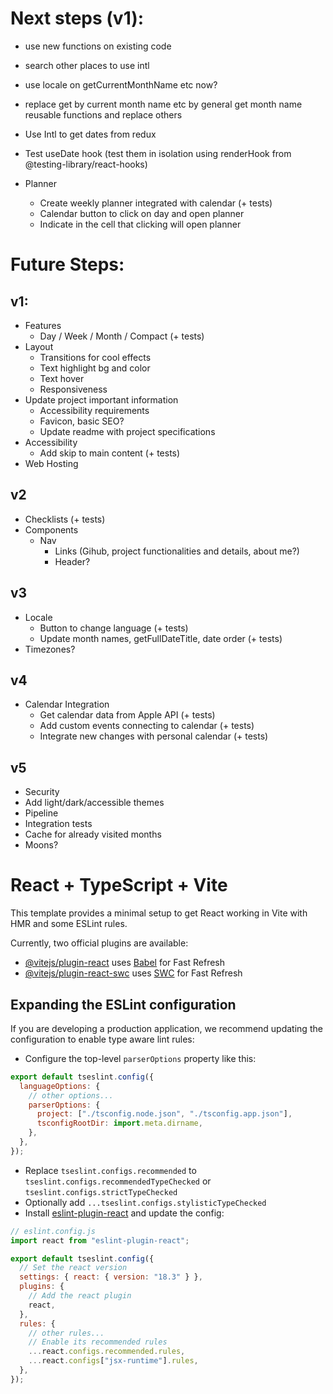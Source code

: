 # Next steps (v1):

- use new functions on existing code
- search other places to use intl
- use locale on getCurrentMonthName etc now?
- replace get by current month name etc by general get month name reusable functions and replace others

- Use Intl to get dates from redux
- Test useDate hook (test them in isolation using renderHook from @testing-library/react-hooks)
- Planner
  - Create weekly planner integrated with calendar (+ tests)
  - Calendar button to click on day and open planner
  - Indicate in the cell that clicking will open planner

# Future Steps:

## v1:

- Features
  - Day / Week / Month / Compact (+ tests)
- Layout
  - Transitions for cool effects
  - Text highlight bg and color
  - Text hover
  - Responsiveness
- Update project important information
  - Accessibility requirements
  - Favicon, basic SEO?
  - Update readme with project specifications
- Accessibility
  - Add skip to main content (+ tests)
- Web Hosting

## v2

- Checklists (+ tests)
- Components
  - Nav
    - Links (Gihub, project functionalities and details, about me?)
    - Header?

## v3

- Locale
  - Button to change language (+ tests)
  - Update month names, getFullDateTitle, date order (+ tests)
- Timezones?

## v4

- Calendar Integration
  - Get calendar data from Apple API (+ tests)
  - Add custom events connecting to calendar (+ tests)
  - Integrate new changes with personal calendar (+ tests)

## v5

- Security
- Add light/dark/accessible themes
- Pipeline
- Integration tests
- Cache for already visited months
- Moons?

# React + TypeScript + Vite

This template provides a minimal setup to get React working in Vite with HMR and some ESLint rules.

Currently, two official plugins are available:

- [@vitejs/plugin-react](https://github.com/vitejs/vite-plugin-react/blob/main/packages/plugin-react/README.md) uses [Babel](https://babeljs.io/) for Fast Refresh
- [@vitejs/plugin-react-swc](https://github.com/vitejs/vite-plugin-react-swc) uses [SWC](https://swc.rs/) for Fast Refresh

## Expanding the ESLint configuration

If you are developing a production application, we recommend updating the configuration to enable type aware lint rules:

- Configure the top-level `parserOptions` property like this:

```js
export default tseslint.config({
  languageOptions: {
    // other options...
    parserOptions: {
      project: ["./tsconfig.node.json", "./tsconfig.app.json"],
      tsconfigRootDir: import.meta.dirname,
    },
  },
});
```

- Replace `tseslint.configs.recommended` to `tseslint.configs.recommendedTypeChecked` or `tseslint.configs.strictTypeChecked`
- Optionally add `...tseslint.configs.stylisticTypeChecked`
- Install [eslint-plugin-react](https://github.com/jsx-eslint/eslint-plugin-react) and update the config:

```js
// eslint.config.js
import react from "eslint-plugin-react";

export default tseslint.config({
  // Set the react version
  settings: { react: { version: "18.3" } },
  plugins: {
    // Add the react plugin
    react,
  },
  rules: {
    // other rules...
    // Enable its recommended rules
    ...react.configs.recommended.rules,
    ...react.configs["jsx-runtime"].rules,
  },
});
```
